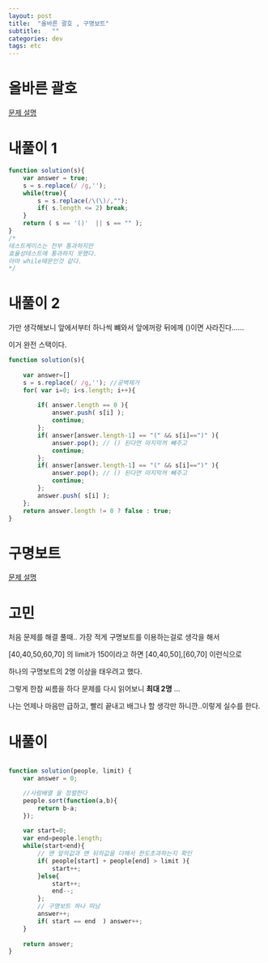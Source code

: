 ```yaml
---
layout: post
title:  "올바른 괄호 , 구명보트"
subtitle:   ""
categories: dev
tags: etc
--- 
```



# 올바른 괄호
[문제 설명](https://programmers.co.kr/learn/courses/30/lessons/12909?language=javascript)

# 내풀이 1
```javascript
function solution(s){
    var answer = true;
    s = s.replace(/ /g,'');
    while(true){
        s = s.replace(/\(\)/,"");
        if( s.length <= 2) break;
    }
    return ( s == '()'  || s == "" );
}
/*
테스트케이스는 전부 통과하지만 
효율성테스트에 통과하지 못했다.
아마 while때문인것 같다.
*/
```

# 내풀이 2

가만 생각해보니 앞에서부터 하나씩 뺴와서 앞에꺼랑 뒤에께 ()이면 사라진다......


이거 완전 스택이다.

```javascript
function solution(s){
    
    var answer=[]
    s = s.replace(/ /g,''); //공백제거
    for( var i=0; i<s.length; i++){
        
        if( answer.length == 0 ){
            answer.push( s[i] );
            continue;
        };
        if( answer[answer.length-1] == "(" && s[i]==")" ){
            answer.pop(); // () 된다면 마지막꺼 뺴주고 
            continue;
        };
        if( answer[answer.length-1] == "(" && s[i]==")" ){
            answer.pop(); // () 된다면 마지막꺼 뺴주고
            continue;
        };
        answer.push( s[i] );
    };
    return answer.length != 0 ? false : true;
}
```


# 구명보트

[문제 설명](https://programmers.co.kr/learn/courses/30/lessons/42885)

# 고민

처음 문제를 해결 풀때.. 가장 적게 구명보트를 이용하는걸로 생각을 해서

[40,40,50,60,70] 의 limit가 150이라고 하면 [40,40,50],[60,70] 이런식으로 

하나의 구명보트의 2명 이상을 태우려고 했다. 

그렇게 한참 씨름을 하다 문제를 다시 읽어보니 **최대 2명** ...

나는 언제나 마음만 급하고, 빨리 끝내고 배그나 할 생각만 하니깐..이렇게 실수를 한다.




# 내풀이



```javascript

function solution(people, limit) {
    var answer = 0;

    //사람배열 을 정렬한다 
    people.sort(function(a,b){
        return b-a;
    });
    
    var start=0;
    var end=people.length;
    while(start<end){
        // 맨 앞의값과 맨 뒤의값을 더해서 한도초과하는지 확인 
        if( people[start] + people[end] > limit ){
            start++;
        }else{
            start++;
            end--;
        };
        // 구명보트 하나 떠남
        answer++;
        if( start == end  ) answer++;
    }
    
    return answer;
}
```
